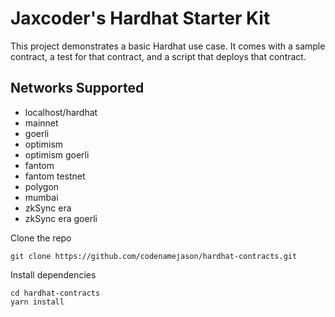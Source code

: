 # Jaxcoder's Hardhat Starter Kit

This project demonstrates a basic Hardhat use case. It comes with a sample contract, a test for that contract, and a script that deploys that contract.

## Networks Supported
- localhost/hardhat
- mainnet
- goerli
- optimism
- optimism goerli
- fantom
- fantom testnet
- polygon
- mumbai
- zkSync era
- zkSync era goerli



Clone the repo
```shell
git clone https://github.com/codenamejason/hardhat-contracts.git
```
Install dependencies
```shell
cd hardhat-contracts
yarn install
```
